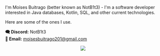 ## 
I'm Moises Buitrago (better known as NotB1t3) - I'm a software developer interested in Java databases, Kotlin, SQL, and other current technologies.

Here are some of the ones I use.

**🗨️ Discord:** NotB1t3  
**📧 Email:** moisesbuitrago201@gmail.com  

<p align="center">
  <img src="https://skillicons.dev/icons?i=js,ts,html,css,nodejs,py,angular,java,vue,mongodb,aws,azure,c,cs,cpp,docker,fastapi,github,mysql,spring" />
</p>
